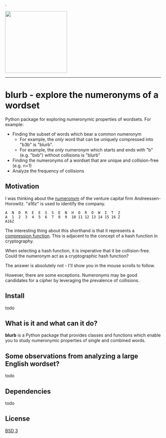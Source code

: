.

<div align="left">
  <img height=200 src=https://user-images.githubusercontent.com/84434778/170909913-5bb35b43-2e97-4805-b13f-5610340b1b0e.png><br>
</div>

-----------------
# blurb - explore the numeronyms of a wordset
Python package for exploring numeronymic properties of wordsets. For example:
- Finding the subset of words which bear a common numeronym
  - For example, the _only_ word that can be uniquely compressed into "b3b" is "blurb". 
  - For example, the _only_ numeronym which starts and ends with "b" (e.g. "bxb") without collisions is "blurb"
- Finding the numeronyms of a wordset that are unique and collision-free (e.g. n=1)
- Analyze the frequency of collisions



## Motivation
I was thinking about the <a href=https://en.wikipedia.org/wiki/Numeronym>numeronym</a> of the venture capital firm Andreessen-Horowitz. "a16z" is used to identify the company.
```
A  N  D  R  E  E  S  S  E  N  H  O  R  O  W  I  T  Z
A  1  2  3  4  5  6  7  8  9  10 11 12 13 14 15 16 Z
A16Z
```
The interesting thing about this shorthand is that it represents a <a href=https://en.wikipedia.org/wiki/One-way_compression_function>compression function</a>. This is adjacent to the concept of a hash function in cryptography.

When selecting a hash function, it is imperative that it be collision-free. Could the numeronym act as a cryptographic hash function? 

The answer is absolutely not - I'll show you in the mouse scrolls to follow. 

However, there are some exceptions. Numeronyms may be good candidates for a cipher by leveraging the prevalence of collisions.

## Install
todo

## What is it and what can it do?

**blurb** is a Python package that provides classes and functions which enable you to study numeronymic properties of single and combined words. 


## Some observations from analyzing a large English wordset?
todo

## Dependencies
todo

## License
[BSD 3](LICENSE)




